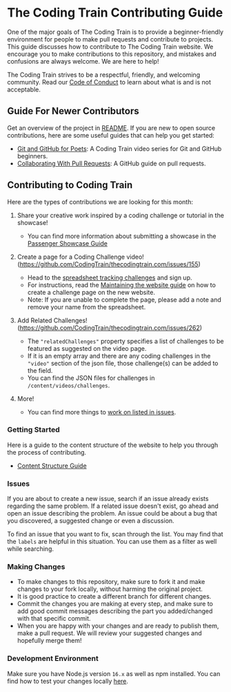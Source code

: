 # The Coding Train Contributing Guide

One of the major goals of The Coding Train is to provide a beginner-friendly environment for people to make pull requests and contribute to projects. This guide discusses how to contribute to The Coding Train website. We encourage you to make contributions to this repository, and mistakes and confusions are always welcome. We are here to help!

The Coding Train strives to be a respectful, friendly, and welcoming community. Read our [Code of Conduct](https://github.com/CodingTrain/Code-of-Conduct) to learn about what is and is not acceptable.

## Guide For Newer Contributors

Get an overview of the project in [README](https://github.com/CodingTrain/thecodingtrain.com#readme). If you are new to open source contributions, here are some useful guides that can help you get started:
- [Git and GitHub for Poets](https://www.youtube.com/playlist?list=PLRqwX-V7Uu6ZF9C0YMKuns9sLDzK6zoiV): A Coding Train video series for Git and GitHub beginners.
- [Collaborating With Pull Requests](https://docs.github.com/en/pull-requests/collaborating-with-pull-requests): A GitHub guide on pull requests.

## Contributing to Coding Train

Here are the types of contributions we are looking for this month:

1. Share your creative work inspired by a coding challenge or tutorial in the showcase!
    * You can find more information about submitting a showcase in the [Passenger Showcase Guide](http://thecodingtrain.com/guides/passenger-showcase-guide)

2. Create a page for a Coding Challenge video! (https://github.com/CodingTrain/thecodingtrain.com/issues/155)
    * Head to the [spreadsheet tracking challenges](https://docs.google.com/spreadsheets/d/1zt8KquMZN_j2-j4ezMsgeq-sRrgoCEAROwFS6LTS8oQ/edit#gid=1236591781) and sign up.
    * For instructions, read the [Maintaining the website guide](https://thecodingtrain.com/guides/maintain-website-guide) on how to create a challenge page on the new website.  
    * Note: If you are unable to complete the page, please add a note and remove your name from the spreadsheet.

3. Add Related Challenges! (https://github.com/CodingTrain/thecodingtrain.com/issues/262)
    * The `"relatedChallenges"` property specifies a list of challenges to be featured as suggested on the video page.
    *  If it is an empty array and there are any coding challenges in the `"video"` section of the json file, those challenge(s) can be added to the field.
    * You can find the JSON files for challenges in `/content/videos/challenges`.

4. More!
    * You can find more things to [work on listed in issues](https://github.com/CodingTrain/thecodingtrain.com/issues).

### Getting Started
Here is a guide to the content structure of the website to help you through the process of contributing.
- [Content Structure Guide](https://github.com/CodingTrain/thecodingtrain.com/blob/main/content/pages/guides/content-structure-guide.md)

### Issues

If you are about to create a new issue, search if an issue already exists regarding the same problem. If a related issue doesn't exist, go ahead and open an issue describing the problem. An issue could be about a bug that you discovered, a suggested change or even a discussion.

To find an issue that you want to fix, scan through the list. You may find that the `labels` are helpful in this situation. You can use them as a filter as well while searching.

### Making Changes

- To make changes to this repository, make sure to fork it and make changes to your fork locally, without harming the original project.
- It is good practice to create a different branch for different changes.
- Commit the changes you are making at every step, and make sure to add good commit messages describing the part you added/changed with that specific commit.
- When you are happy with your changes and are ready to publish them, make a pull request. We will review your suggested changes and hopefully merge them!

### Development Environment

Make sure you have Node.js version `16.x` as well as npm installed. You can find how to test your changes locally [here](https://github.com/CodingTrain/thecodingtrain.com#development-info).

